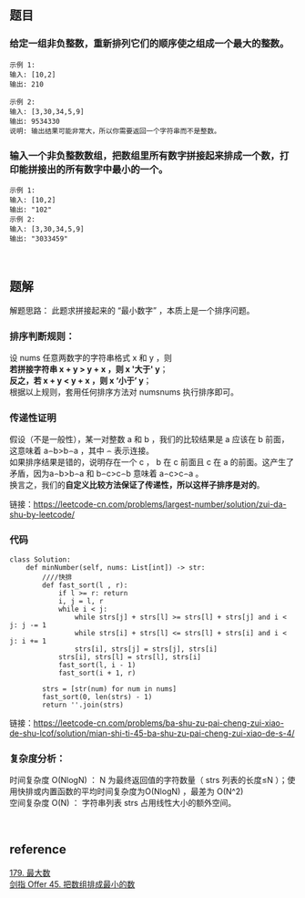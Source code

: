 ## 题目
### 给定一组非负整数，重新排列它们的顺序使之组成一个最大的整数。
```
示例 1:
输入: [10,2]
输出: 210

示例 2:
输入: [3,30,34,5,9]
输出: 9534330
说明: 输出结果可能非常大，所以你需要返回一个字符串而不是整数。
```

### 输入一个非负整数数组，把数组里所有数字拼接起来排成一个数，打印能拼接出的所有数字中最小的一个。
```
示例 1:
输入: [10,2]
输出: "102"
示例 2:
输入: [3,30,34,5,9]
输出: "3033459"
```

&nbsp;
## 题解
解题思路：
此题求拼接起来的 “最小数字” ，本质上是一个排序问题。
### 排序判断规则：
设 nums 任意两数字的字符串格式 x 和 y ，则   
**若拼接字符串 x + y > y + x ，则 x '大于' y**；   
**反之，若 x + y < y + x ，则 x ‘小于’ y**；   
根据以上规则，套用任何排序方法对 numsnums 执行排序即可。
### 传递性证明
假设（不是一般性），某一对整数 a 和 b ，我们的比较结果是 a 应该在 b 前面，这意味着 a⌢b>b⌢a ，其中 ⌢ 表示连接。  
如果排序结果是错的，说明存在一个 c ， b 在 c 前面且 c 在 a 的前面。这产生了矛盾，因为a⌢b>b⌢a 和 b⌢c>c⌢b 意味着 a⌢c>c⌢a 。  
换言之，我们的**自定义比较方法保证了传递性，所以这样子排序是对的**。

链接：https://leetcode-cn.com/problems/largest-number/solution/zui-da-shu-by-leetcode/
### 代码
```
class Solution:
    def minNumber(self, nums: List[int]) -> str:
        ////快排
        def fast_sort(l , r):
            if l >= r: return
            i, j = l, r
            while i < j:
                while strs[j] + strs[l] >= strs[l] + strs[j] and i < j: j -= 1
                while strs[i] + strs[l] <= strs[l] + strs[i] and i < j: i += 1
                strs[i], strs[j] = strs[j], strs[i]
            strs[i], strs[l] = strs[l], strs[i]
            fast_sort(l, i - 1)
            fast_sort(i + 1, r)
        
        strs = [str(num) for num in nums]
        fast_sort(0, len(strs) - 1)
        return ''.join(strs)
```
链接：https://leetcode-cn.com/problems/ba-shu-zu-pai-cheng-zui-xiao-de-shu-lcof/solution/mian-shi-ti-45-ba-shu-zu-pai-cheng-zui-xiao-de-s-4/

### 复杂度分析：
时间复杂度 O(NlogN) ： N 为最终返回值的字符数量（ strs 列表的长度≤N ）；使用快排或内置函数的平均时间复杂度为O(NlogN) ，最差为 O(N^2)   
空间复杂度 O(N) ： 字符串列表 strs 占用线性大小的额外空间。

&nbsp;
## reference
[179. 最大数](https://leetcode-cn.com/problems/largest-number/)  
[剑指 Offer 45. 把数组排成最小的数](https://leetcode-cn.com/problems/ba-shu-zu-pai-cheng-zui-xiao-de-shu-lcof/solution/mian-shi-ti-45-ba-shu-zu-pai-cheng-zui-xiao-de-s-4/)
